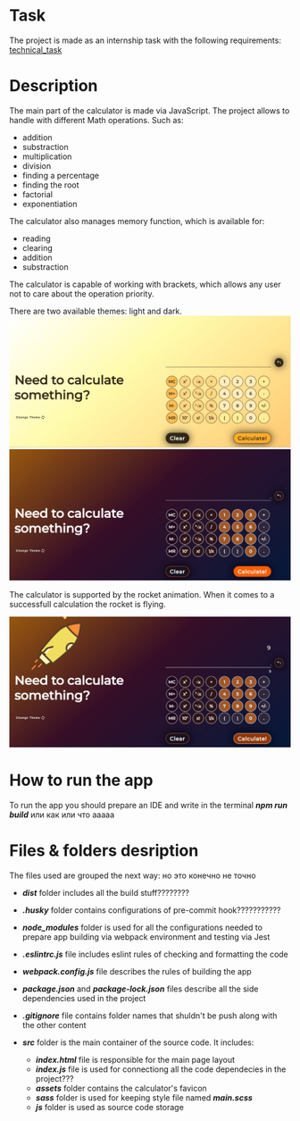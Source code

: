 # Task

The project is made as an internship task with the following requirements:
[technical_task](https://github.com/hannakot62/calculator/blob/main/for_readme/task.pdf)

# Description

The main part of the calculator is made via JavaScript. The project allows to handle with different Math operations. Such as:

- addition
- substraction
- multiplication
- division
- finding a percentage
- finding the root
- factorial
- exponentiation

The calculator also manages memory function, which is available for:

- reading
- clearing
- addition
- substraction

The calculator is capable of working with brackets, which allows any user not to care about the operation priority.

There are two available themes: light and dark.
![light-theme](https://raw.githubusercontent.com/hannakot62/calculator/main/for_readme/light.jpg "light-theme")
![dark-theme](https://raw.githubusercontent.com/hannakot62/calculator/main/for_readme/dark.jpg "dark-theme")

The calculator is supported by the rocket animation. When it comes to a successfull calculation the rocket is flying.

![rocket](https://raw.githubusercontent.com/hannakot62/calculator/main/for_readme/rocket.jpg "rocket")

# How to run the app

To run the app you should prepare an IDE and write in the terminal **_npm run build_** или как или что ааааа

# Files & folders desription

The files used are grouped the next way:
но это конечно не точно

- **_dist_** folder includes all the build stuff????????

* **_.husky_** folder contains configurations of pre-commit hook???????????

- **_node_modules_** folder is used for all the configurations needed to prepare app building via webpack environment and testing via Jest

* **_.eslintrc.js_** file includes eslint rules of checking and formatting the code

* **_webpack.config.js_** file describes the rules of building the app

* **_package.json_** and **_package-lock.json_** files describe all the side dependencies used in the project

* **_.gitignore_** file contains folder names that shuldn't be push along with the other content

* **_src_** folder is the main container of the source code. It includes:

  - **_index.html_** file is responsible for the main page layout
  - **_index.js_** file is used for connectiong all the code dependecies in the project???
  - **_assets_** folder contains the calculator's favicon
  - **_sass_** folder is used for keeping style file named **_main.scss_**
  - **_js_** folder is used as source code storage
